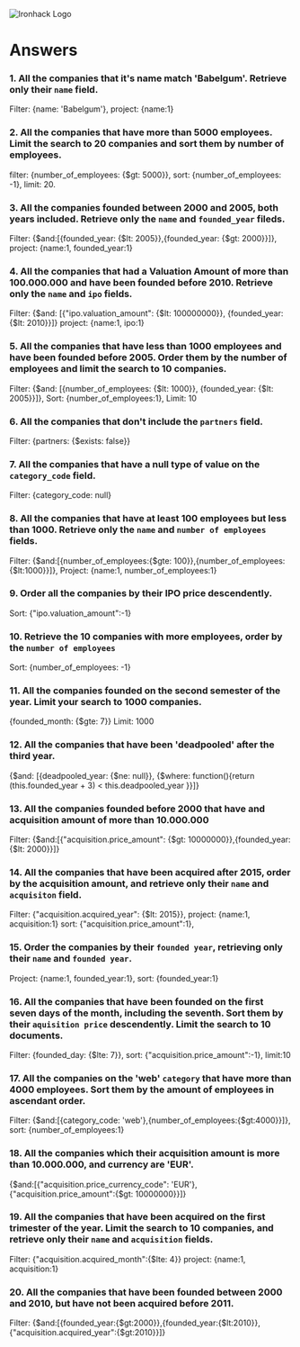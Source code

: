![Ironhack Logo](https://i.imgur.com/1QgrNNw.png)

# Answers

### 1. All the companies that it's name match 'Babelgum'. Retrieve only their `name` field.

Filter: {name: 'Babelgum'}, project: {name:1}

### 2. All the companies that have more than 5000 employees. Limit the search to 20 companies and sort them by **number of employees**.

filter: {number_of_employees: {$gt: 5000}}, sort: {number_of_employees: -1}, limit: 20.

### 3. All the companies founded between 2000 and 2005, both years included. Retrieve only the `name` and `founded_year` fileds.

Filter: {$and:[{founded_year: {$lt: 2005}},{founded_year: {$gt: 2000}}]}, project: {name:1, founded_year:1}

### 4. All the companies that had a Valuation Amount of more than 100.000.000 and have been founded before 2010. Retrieve only the `name` and `ipo` fields.

Filter: {$and: [{"ipo.valuation_amount": {$lt: 100000000}}, {founded_year: {$lt: 2010}}]} project: {name:1, ipo:1}

### 5. All the companies that have less than 1000 employees and have been founded before 2005. Order them by the number of employees and limit the search to 10 companies.

Filter: {$and: [{number_of_employees: {$lt: 1000}}, {founded_year: {$lt: 2005}}]}, Sort: {number_of_employees:1}, Limit: 10

### 6. All the companies that don't include the `partners` field.

Filter: {partners: {$exists: false}}

### 7. All the companies that have a null type of value on the `category_code` field.

Filter: {category_code: null}

### 8. All the companies that have at least 100 employees but less than 1000. Retrieve only the `name` and `number of employees` fields.

Filter: {$and:[{number_of_employees:{$gte: 100}},{number_of_employees:{$lt:1000}}]}, Project: {name:1, number_of_employees:1}

### 9. Order all the companies by their IPO price descendently.

Sort: {"ipo.valuation_amount":-1}

### 10. Retrieve the 10 companies with more employees, order by the `number of employees`

Sort: {number_of_employees: -1}

### 11. All the companies founded on the second semester of the year. Limit your search to 1000 companies.

{founded_month: {$gte: 7}} Limit: 1000

### 12. All the companies that have been 'deadpooled' after the third year.

{$and: [{deadpooled_year: {$ne: null}}, {$where: function(){return (this.founded_year + 3) < this.deadpooled_year }}]}

### 13. All the companies founded before 2000 that have and acquisition amount of more than 10.000.000

Filter: {$and:[{"acquisition.price_amount": {$gt: 10000000}},{founded_year:{$lt: 2000}}]}

### 14. All the companies that have been acquired after 2015, order by the acquisition amount, and retrieve only their `name` and `acquisiton` field.

Filter: {"acquisition.acquired_year": {$lt: 2015}}, project: {name:1, acquisition:1} sort: {"acquisition.price_amount":1}, 

### 15. Order the companies by their `founded year`, retrieving only their `name` and `founded year`.

Project: {name:1, founded_year:1}, sort: {founded_year:1}

### 16. All the companies that have been founded on the first seven days of the month, including the seventh. Sort them by their `aquisition price` descendently. Limit the search to 10 documents.

Filter: {founded_day: {$lte: 7}}, sort: {"acquisition.price_amount":-1}, limit:10

### 17. All the companies on the 'web' `category` that have more than 4000 employees. Sort them by the amount of employees in ascendant order.

Filter: {$and:[{category_code: 'web'},{number_of_employees:{$gt:4000}}]}, sort: {number_of_employees:1}

### 18. All the companies which their acquisition amount is more than 10.000.000, and currency are 'EUR'.

{$and:[{"acquisition.price_currency_code": 'EUR'},{"acquisition.price_amount":{$gt: 10000000}}]}

### 19. All the companies that have been acquired on the first trimester of the year. Limit the search to 10 companies, and retrieve only their `name` and `acquisition` fields.

Filter: {"acquisition.acquired_month":{$lte: 4}} project: {name:1, acquisition:1}

### 20. All the companies that have been founded between 2000 and 2010, but have not been acquired before 2011.

Filter: {$and:[{founded_year:{$gt:2000}},{founded_year:{$lt:2010}},{"acquisition.acquired_year":{$gt:2010}}]}
